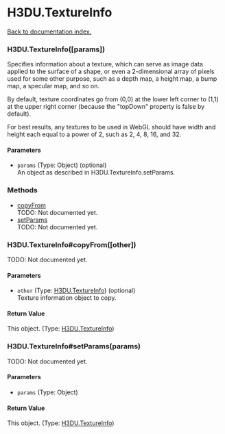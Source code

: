 # H3DU.TextureInfo

[Back to documentation index.](index.md)

 <a name='H3DU.TextureInfo'></a>
### H3DU.TextureInfo([params])

Specifies information about a texture, which can serve as image data applied to
the surface of a shape, or even a 2-dimensional array of pixels
used for some other purpose, such as a depth map, a height map,
a bump map, a specular map, and so on.

By default, texture coordinates go from (0,0) at the lower left corner
to (1,1) at the upper right corner (because the "topDown" property is false
by default).

For best results, any textures to be used in WebGL should have
width and height each equal to a power of 2, such as 2, 4, 8, 16,
and 32.

#### Parameters

* `params` (Type: Object) (optional)<br>
    An object as described in H3DU.TextureInfo.setParams.

### Methods

* [copyFrom](#H3DU.TextureInfo_H3DU.TextureInfo_copyFrom)<br>TODO: Not documented yet.
* [setParams](#H3DU.TextureInfo_H3DU.TextureInfo_setParams)<br>TODO: Not documented yet.

 <a name='H3DU.TextureInfo_H3DU.TextureInfo_copyFrom'></a>
### H3DU.TextureInfo#copyFrom([other])

TODO: Not documented yet.

#### Parameters

* `other` (Type: <a href="H3DU.TextureInfo.md">H3DU.TextureInfo</a>) (optional)<br>
    Texture information object to copy.

#### Return Value

This object. (Type: <a href="H3DU.TextureInfo.md">H3DU.TextureInfo</a>)

 <a name='H3DU.TextureInfo_H3DU.TextureInfo_setParams'></a>
### H3DU.TextureInfo#setParams(params)

TODO: Not documented yet.

#### Parameters

* `params` (Type: Object)

#### Return Value

This object. (Type: <a href="H3DU.TextureInfo.md">H3DU.TextureInfo</a>)
